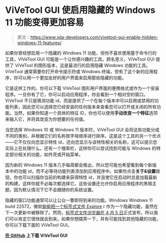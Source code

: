 # ViVeTool GUI 使启用隐藏的 Windows 11 功能变得更加容易

> 原文：<https://www.xda-developers.com/vivetool-gui-enable-hidden-windows-11-features/>

如果你曾经想启用一个隐藏的 Windows 11 功能，但你不喜欢使用基于命令行的工具，ViVeTool GUI 可能是一个让你感兴趣的工具。顾名思义，ViVeTool GUI 提供了 ViVeTool 的图形版本，这是最流行的启用隐藏 Windows 功能的工具。ViVeTool 通常需要你打开命令提示符或 Windows 终端，但有了这个新的应用程序，你可以用一个更加友好的用户界面来启用那些隐藏的功能。

它是这样工作的。你可以下载 ViVeTool 图形用户界面的便携格式或作为一个安装程序。一旦你有了它，你可以启动应用程序，你会看到一个相对空的窗口。ViVeTool 不只是猜测功能 id，而是提供了一个在每个版本中可以启用或禁用的功能列表，因此您可以选择您已经安装的任何版本来查看您可以打开或关闭的所有功能。当然，如果你知道一个具体的特征 ID，你也可以使用**手动改变一个特征**选项来输入它，并将其改变为你想要的任何值。

当您选择 Windows 10 或 Windows 11 版本时，ViVeTool GUI 会将这些功能分成不同的类别，并根据它们的名称按字母顺序进行排序。这是这个工具的另一个优点——它不仅仅向您显示特性 id，还向您显示与该特性相关的名称，这可以提示您实际上在处理什么。还有一个搜索栏，这样你可以尝试找到可能与 Windows 的特定部分相关的功能，如外壳或开始菜单。

因为新的 Windows 11 版本几乎每周都会推出，所以您可能也希望看到每个新版本中的功能 id，而不必等待功能列表添加到应用程序中。如果你点击**关于&设置**按钮，你也可以扫描你当前的构建来获得特性 id，并且使它在启动时总是加载最新的构建，这样你就不必每次都选择它。这些设置还允许你启用应用程序的黑暗主题，因为默认情况下它不会跟随你的系统设置。

隐藏的窗口功能通常可以让公众一瞥即将到来的功能。Windows Windows 11 build 22572，微软[偷偷把一个标签式文件 Explore](https://www.xda-developers.com/microsoft-bringing-tabs-file-explorer-windows-11/) r 作为一个隐藏功能，虽然在下一次更新中被移除了。然而，[标签式文件浏览器在 4 月 5 日](https://www.xda-developers.com/microsoft-unveils-tabbed-file-explorer/)正式宣布，所以我们可以肯定它很快就会到来。如果你想摆弄一下，并有可能找到其他隐藏的功能，你可以下载下面的 ViVeTool GUI。

**[在 GitHub](https://github.com/PeterStrick/ViVeTool-GUI/releases/) 上下载 ViVeTool GUI**